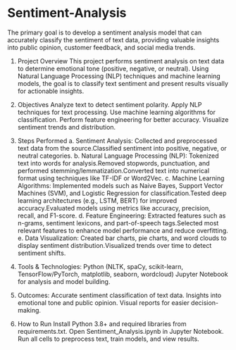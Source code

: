 # Sentiment-Analysis
The primary goal is to develop a sentiment analysis model that can accurately classify the sentiment of text data, providing valuable insights into public opinion, customer feedback, and social media trends.

1. Project Overview
This project performs sentiment analysis on text data to determine emotional tone (positive, negative, or neutral). Using Natural Language Processing (NLP) techniques and machine learning models, the goal is to classify text sentiment and present results visually for actionable insights.

2. Objectives
Analyze text to detect sentiment polarity.
Apply NLP techniques for text processing.
Use machine learning algorithms for classification.
Perform feature engineering for better accuracy.
Visualize sentiment trends and distribution.

3. Steps Performed
a. Sentiment Analysis:
Collected and preprocessed text data from the source.Classified sentiment into positive, negative, or neutral categories.
b. Natural Language Processing (NLP):
Tokenized text into words for analysis.Removed stopwords, punctuation, and performed stemming/lemmatization.Converted text into numerical format using techniques like TF-IDF or Word2Vec.
c. Machine Learning Algorithms:
Implemented models such as Naive Bayes, Support Vector Machines (SVM), and Logistic Regression for classification.Tested deep learning architectures (e.g., LSTM, BERT) for improved accuracy.Evaluated models using metrics like accuracy, precision, recall, and F1-score.
d. Feature Engineering:
Extracted features such as n-grams, sentiment lexicons, and part-of-speech tags.Selected most relevant features to enhance model performance and reduce overfitting.
e. Data Visualization:
Created bar charts, pie charts, and word clouds to display sentiment distribution.Visualized trends over time to detect sentiment shifts.

4. Tools & Technologies:
Python (NLTK, spaCy, scikit-learn, TensorFlow/PyTorch, matplotlib, seaborn, wordcloud)
Jupyter Notebook for analysis and model building.

5. Outcomes:
Accurate sentiment classification of text data.
Insights into emotional tone and public opinion.
Visual reports for easier decision-making.

6. How to Run
Install Python 3.8+ and required libraries from requirements.txt.
Open Sentiment_Analysis.ipynb in Jupyter Notebook.
Run all cells to preprocess text, train models, and view results.
